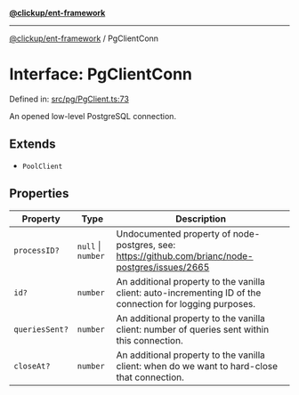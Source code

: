 [**@clickup/ent-framework**](../README.md)

***

[@clickup/ent-framework](../globals.md) / PgClientConn

# Interface: PgClientConn

Defined in: [src/pg/PgClient.ts:73](https://github.com/clickup/ent-framework/blob/master/src/pg/PgClient.ts#L73)

An opened low-level PostgreSQL connection.

## Extends

- `PoolClient`

## Properties

| Property | Type | Description |
| ------ | ------ | ------ |
| <a id="processid"></a> `processID?` | `null` \| `number` | Undocumented property of node-postgres, see: https://github.com/brianc/node-postgres/issues/2665 |
| <a id="id"></a> `id?` | `number` | An additional property to the vanilla client: auto-incrementing ID of the connection for logging purposes. |
| <a id="queriessent"></a> `queriesSent?` | `number` | An additional property to the vanilla client: number of queries sent within this connection. |
| <a id="closeat"></a> `closeAt?` | `number` | An additional property to the vanilla client: when do we want to hard-close that connection. |
